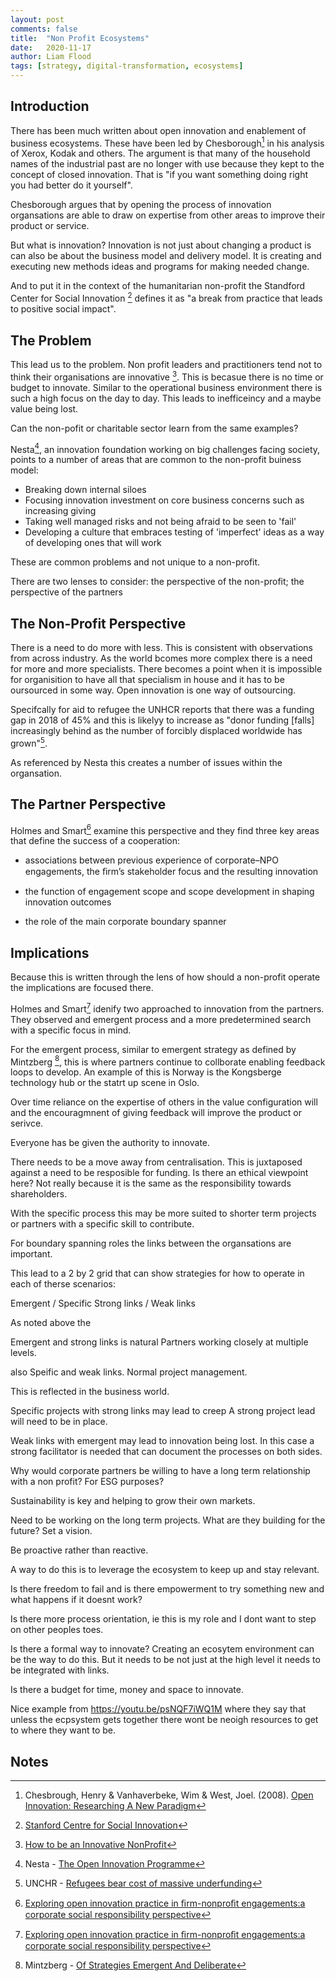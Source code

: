 ```yaml
---
layout: post
comments: false
title:  "Non Profit Ecosystems"
date:   2020-11-17
author: Liam Flood
tags: [strategy, digital-transformation, ecosystems]
---
```



## Introduction

There has been much written about open innovation and enablement of business ecosystems. These have been led by Chesborough[^f1] in his analysis of Xerox, Kodak and others. The argument is that many of the household names of the industrial past are no longer with use because they kept to the concept of closed innovation. That is "if you want something doing right you had better do it yourself". 

Chesborough argues that by opening the process of innovation organsations are able to draw on expertise from other areas to improve their product or service.

But what is innovation? Innovation is not just about changing a product is can also be about the business model and delivery model. It is creating and executing new methods ideas and programs for making needed change. 

And to put it in the context of the humanitarian non-profit the Standford Center for Social Innovation [^f2] defines it as "a break from practice that leads to positive social impact".  

## The Problem

This lead us to the problem. Non profit leaders and practitioners tend not to think their organisations are innovative [^f3]. This is becasue there is no time or budget to innovate. Similar to the operational business environment there is such a high focus on the day to day. This leads to inefficeincy and a maybe value being lost. 

Can the non-pofit or charitable sector learn from the same examples?

Nesta[^f4], an innovation foundation working on big challenges facing society, points to a number of areas that are common to the non-profit buiness model: 

* Breaking down internal siloes
* Focusing innovation investment on core business concerns such as increasing giving
* Taking well managed risks and not being afraid to be seen to 'fail'
* Developing a culture that embraces testing of 'imperfect' ideas as a way of developing ones that will work

These are common problems and not unique to a non-profit. 

There are two lenses to consider: the perspective of the non-profit; the perspective of the partners

## The Non-Profit Perspective

There is a need to do more with less. This is consistent with observations from across industry. As the world bcomes more complex there is a need for more and more specialists. There becomes a point when it is impossible for organisition to have all that specialism in house and it has to be oursourced in some way. Open innovation is one way of outsourcing. 

Specifcally for aid to refugee the UNHCR reports that there was a funding gap in 2018 of 45% and this is likelyy to increase as "donor funding [falls] increasingly behind as the number of forcibly displaced worldwide has grown"[^f5]. 

As referenced by Nesta this creates a number of issues within the organsation. 


## The Partner Perspective

Holmes and Smart[^f6] examine this perspective and they find three key areas that define the success of a cooperation: 

* associations between previous experience of corporate–NPO engagements, the ﬁrm’s stakeholder focus and the resulting innovation

* the function of engagement scope and scope development in shaping innovation outcomes

* the role of the main corporate boundary spanner



## Implications

Because this is written through the lens of how should a non-profit operate the implications are focused there. 

Holmes and Smart[^f6] idenify two approached to innovation from the partners. They observed and emergent process and a more predetermined search with a specific focus in mind. 

For the emergent process, similar to emergent strategy as defined by Mintzberg [^f7], this is where partners continue to collborate enabling feedback loops to develop. An example of this is Norway is the Kongsberge technology hub or the statrt up scene in Oslo. 

Over time reliance on the expertise of others in the value configuration will and the encouragmnent of giving feedback will improve the product or serivce.

Everyone has be given the authority to innovate. 

There needs to be a move away from centralisation. This is juxtaposed against a need to be resposible for funding. Is there an ethical viewpoint here? Not really because it is the same as the responsibility towards shareholders. 

With the specific process this may be more suited to shorter term projects or partners with a specific skill to contribute. 



For boundary spanning roles the links between the organsations are important. 


This lead to a 2 by 2 grid that can show strategies for how to operate in each of therse scenarios:

Emergent / Specific
Strong links / Weak links


As noted above the 

Emergent and strong links is natural
Partners working closely at multiple levels. 


also 
Speific and weak links. 
Normal project management. 


This is reflected in the business world. 

Specific projects with strong links may lead to creep
A strong project lead will need to be in place. 

Weak links with emergent may lead to innovation being lost. 
In this case a strong facilitator is needed that can document the processes on both sides. 


Why would corporate partners be willing to have a long term relationship with a non profit? For ESG purposes? 

Sustainability is key and helping to grow their own markets. 



Need to be working on the long term projects. What are they building for the future? Set a vision. 

Be proactive rather than reactive. 

A way to do this is to leverage the ecosystem to keep up and stay relevant. 

Is there freedom to fail and is there empowerment to try something new and what happens if it doesnt work?

Is there more process orientation, ie this is my role and I dont want to step on other peoples toes. 

Is there a formal way to innovate? Creating an ecosytem environment can be the way to do this. But it needs to be not just at the high level it needs to be integrated with links. 

Is there a budget for time, money and space to innovate. 


Nice example from https://youtu.be/psNQF7iWQ1M where they say that unless the ecpsystem gets together there wont be neoigh resources to get to where they want to be. 


## Notes 
[^f1]: Chesbrough, Henry & Vanhaverbeke, Wim & West, Joel. (2008). [Open Innovation: Researching A New Paradigm](https://www.researchgate.net/publication/232957368_Open_Innovation_Researching_A_New_Paradigm)
[^f2]: [Stanford Centre for Social Innovation](https://www.gsb.stanford.edu/faculty-research/centers-initiatives/csi)
[^f3]: [How to be an Innovative NonProfit](https://youtu.be/9AHSgpH2Cfo)
[^f4]: Nesta - [The Open Innovation Programme](https://www.nesta.org.uk/report/the-open-innovation-programme-blog-series/)
[^f5]: UNCHR - [Refugees bear cost of massive underfunding](https://www.unhcr.org/news/briefing/2018/10/5bbc57d94/refugees-bear-cost-massive-underfunding.html)
[^f6]: [Exploring open innovation practice in ﬁrm-nonproﬁt engagements:a corporate social responsibility perspective](https://www.academia.edu/22387365/Exploring_open_innovation_practice_in_firm_nonprofit_engagements_a_corporate_social_responsibility_perspective)
[^f7]: Mintzberg - [Of Strategies Emergent And Deliberate](http://strategy.sjsu.edu/www.stable/B290/reading/Mintzberg,%20H,%201985,%20Strategic%20Management%20Journal.%206%20pp%20257-272.pdf)
